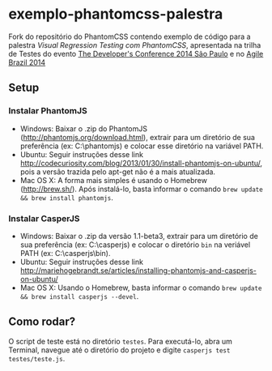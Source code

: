 # exemplo-phantomcss-palestra

Fork do repositório do PhantomCSS contendo exemplo de código para a palestra _Visual Regression Testing com PhantomCSS_, apresentada na trilha de Testes do evento [The Developer's Conference 2014 São Paulo](http://www.thedevelopersconference.com.br/tdc/2014/saopaulo/trilha-testes) e no [Agile Brazil 2014](http://www.agilebrazil.com/2014/)

## Setup

### Instalar PhantomJS

  - Windows: Baixar o .zip do PhantomJS (http://phantomjs.org/download.html), extrair para um diretório de sua preferência (ex: C:\phantomjs) e colocar esse diretório na variável PATH.
  - Ubuntu: Seguir instruções desse link http://codecuriosity.com/blog/2013/01/30/install-phantomjs-on-ubuntu/, pois a versão trazida pelo apt-get não é a mais atualizada.
  - Mac OS X: A forma mais simples é usando o Homebrew (http://brew.sh/). Após instalá-lo, basta ìnformar o comando ```brew update && brew install phantomjs```.

### Instalar CasperJS

  - Windows: Baixar o .zip da versão 1.1-beta3, extrair para um diretório de sua preferência (ex: C:\casperjs) e colocar o diretório ```bin``` na veriável PATH (ex: C:\casperjs\bin).
  - Ubuntu: Seguir instruções desse link http://mariehogebrandt.se/articles/installing-phantomjs-and-casperjs-on-ubuntu/
  - Mac OS X: Usando o Homebrew, basta informar o comando ```brew update && brew install casperjs --devel```.

## Como rodar?

O script de teste está no diretório ```testes```. Para executá-lo, abra um Terminal, navegue até o diretório do projeto e digite ```casperjs test testes/teste.js```.
